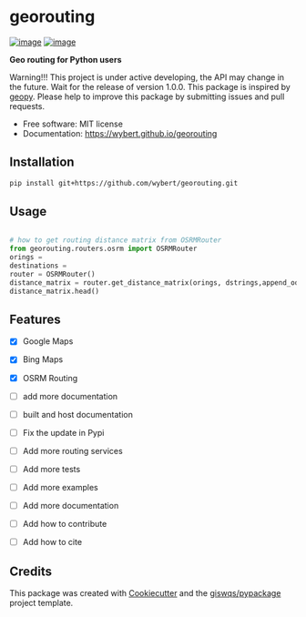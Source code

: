 # georouting


[![image](https://img.shields.io/pypi/v/georouting.svg)](https://pypi.python.org/pypi/georouting)
[![image](https://img.shields.io/conda/vn/conda-forge/georouting.svg)](https://anaconda.org/conda-forge/georouting)


**Geo routing for Python users**

Warning!!! This project is under active developing, the API may change in the future. Wait for the release of version 1.0.0. This package is inspired by [geopy](https://geopy.readthedocs.io/en/stable/). Please help to improve this package by submitting issues and pull requests.


-   Free software: MIT license
-   Documentation: https://wybert.github.io/georouting
    
## Installation

```bash
pip install git+https://github.com/wybert/georouting.git
``` 

## Usage

```python

# how to get routing distance matrix from OSRMRouter
from georouting.routers.osrm import OSRMRouter
orings = 
destinations =
router = OSRMRouter()
distance_matrix = router.get_distance_matrix(orings, dstrings,append_od=True)
distance_matrix.head()
```


## Features

- [x] Google Maps
- [x] Bing Maps
- [x] OSRM Routing
- [ ] add more documentation
- [ ] built and host documentation
- [ ] Fix the update in Pypi
- [ ] Add more routing services
- [ ] Add more tests
- [ ] Add more examples
- [ ] Add more documentation
- [ ] Add how to contribute
- [ ] Add how to cite



## Credits

This package was created with [Cookiecutter](https://github.com/cookiecutter/cookiecutter) and the [giswqs/pypackage](https://github.com/giswqs/pypackage) project template.
